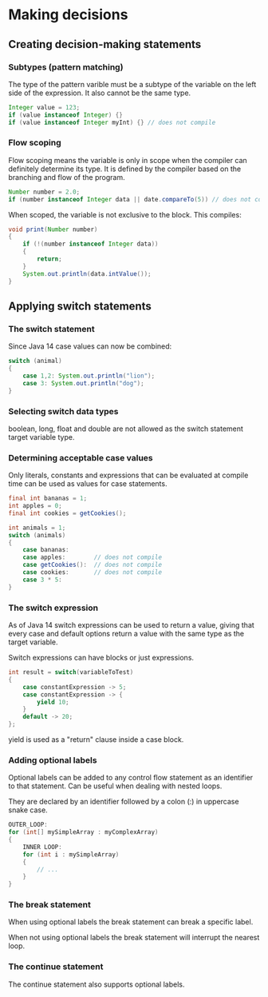 # Making decisions

## Creating decision-making statements

### Subtypes (pattern matching)

The type of the pattern varible must be a subtype of the variable on the left side of the expression. It also cannot be the same type.

```java
Integer value = 123;
if (value instanceof Integer) {}
if (value instanceof Integer myInt) {} // does not compile
```

### Flow scoping

Flow scoping means the variable is only in scope when the compiler can definitely determine its type. It is defined by the compiler based on the branching and flow of the program.

```java
Number number = 2.0;
if (number instanceof Integer data || date.compareTo(5)) // does not compile
```

When scoped, the variable is not exclusive to the block. This compiles:

```java
void print(Number number)
{
    if (!(number instanceof Integer data))
    {
        return;
    }
    System.out.println(data.intValue());
}
```

## Applying switch statements

### The switch statement

Since Java 14 case values can now be combined:

```java
switch (animal)
{
    case 1,2: System.out.println("lion");
    case 3: System.out.println("dog");
}
```

### Selecting switch data types

boolean, long, float and double are not allowed as the switch statement target variable type.

### Determining acceptable case values

Only literals, constants and expressions that can be evaluated at compile time can be used as values for case statements.

```java
final int bananas = 1;
int apples = 0;
final int cookies = getCookies();

int animals = 1;
switch (animals)
{
    case bananas:
    case apples:        // does not compile
    case getCookies():  // does not compile
    case cookies:       // does not compile
    case 3 * 5:
}
```

### The switch expression

As of Java 14 switch expressions can be used to return a value, giving that every case and default options return a value with the same type as the target variable.

Switch expressions can have blocks or just expressions.

```java
int result = switch(variableToTest)
{
    case constantExpression -> 5;
    case constantExpression -> {
        yield 10;
    }
    default -> 20;
};
```

yield is used as a "return" clause inside a case block.

### Adding optional labels

Optional labels can be added to any control flow statement as an identifier to that statement. Can be useful when dealing with nested loops.

They are declared by an identifier followed by a colon (:) in uppercase snake case.

```java
OUTER_LOOP: 
for (int[] mySimpleArray : myComplexArray)
{
    INNER LOOP:
    for (int i : mySimpleArray)
    {
        // ...
    }
}
```

### The break statement

When using optional labels the break statement can break a specific label.

When not using optional labels the break statement will interrupt the nearest loop.

### The continue statement

The continue statement also supports optional labels.
